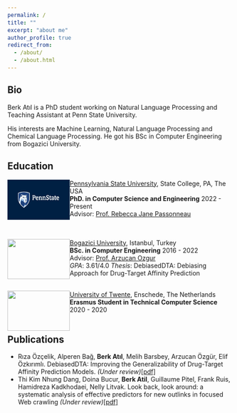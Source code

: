 ```yaml
---
permalink: /
title: ""
excerpt: "about me"
author_profile: true
redirect_from: 
  - /about/
  - /about.html
---
```


## Bio

Berk Atıl is a PhD student working on Natural Language Processing and Teaching Assistant at Penn State University.

His interests are Machine Learning, Natural Language Processing and Chemical Language Processing. He got his BSc in Computer Engineering from Bogazici University. 

## Education

<img align="left" width="140" height="90" src="../images/PSU.jpg">

   [Pennsylvania State University](https://www.psu.edu/), State College, PA, The USA<br/>
   **PhD. in Computer Science and Engineering**    2022 - Present <br/>
   Advisor: [Prof. Rebecca Jane Passonneau](https://sites.psu.edu/becky/)<br/>
   <br/>
   <br/>


<img align="left" width="140" height="90" src="https://upload.wikimedia.org/wikipedia/en/7/76/Boğaziçi_University_logo.svg">

   [Bogazici University](http://boun.edu.tr/), Istanbul, Turkey<br/>
   **BSc. in Computer Engineering**    2016 - 2022<br/>
   Advisor: [Prof. Arzucan Ozgur](https://www.cmpe.boun.edu.tr/~ozgur/)<br/>
   *GPA*: 3.61/4.0 *Thesis*: DebiasedDTA: Debiasing Approach for Drug-Target Affinity Prediction
   <br/>
   <br/>

<img align="left" width="140" height="90" src="https://upload.wikimedia.org/wikipedia/commons/1/16/University-of-twente-letters.jpg">

   [University of Twente](https://www.utwente.nl/en/), Enschede, The Netherlands<br/>
   **Erasmus Student in Technical Computer Science**    2020 - 2020<br/>
 <br/>


## Publications
* Rıza Özçelik, Alperen Bağ, **Berk Atıl**, Melih Barsbey, Arzucan Özgür, Elif Özkırımlı. DebiasedDTA: Improving the Generalizability of Drug-Target Affinity
Prediction Models. _(Under review)_[[pdf]](https://arxiv.org/pdf/2107.05556.pdf)
* Thi Kim Nhung Dang, Doina Bucur, **Berk Atil**, Guillaume Pitel, Frank Ruis, Hamidreza Kadkhodaei, Nelly Litvak. Look back, look around: a systematic analysis of effective predictors for new outlinks in focused Web crawling _(Under review)_[[pdf]](https://arxiv.org/pdf/2111.05062.pdf)
